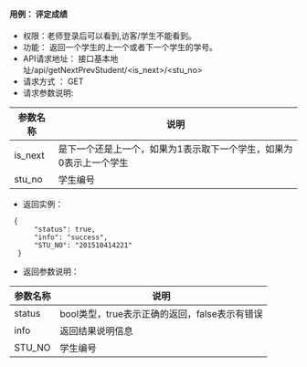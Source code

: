 #### 用例： 评定成绩
- 权限：老师登录后可以看到,访客/学生不能看到。
- 功能： 返回一个学生的上一个或者下一个学生的学号。
- API请求地址： 接口基本地址/api/getNextPrevStudent/<is_next>/<stu_no>
- 请求方式 ： GET
- 请求参数说明: 

参数名称 | 说明
---|---
is_next | 是下一个还是上一个，如果为1表示取下一个学生，如果为0表示上一个学生
stu_no| 学生编号
- 返回实例：
```
 {
      "status": true,
      "info": "success",    
      "STU_NO": "201510414221"
  }

```
- 返回参数说明：

参数名称	| 说明
---|---
status | bool类型，true表示正确的返回，false表示有错误
info | 返回结果说明信息
STU_NO |学生编号
